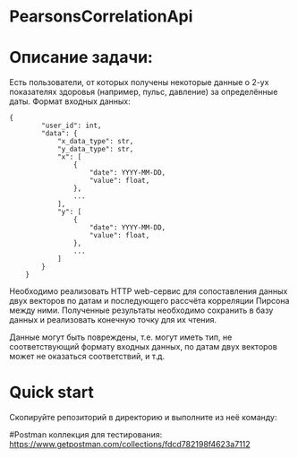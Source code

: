 # PearsonsCorrelationApi

# Описание задачи: #
Есть пользователи, от которых получены некоторые данные о 2-ух показателях здоровья (например, пульс, давление) за определённые даты.
Формат входных данных:
```
{
        "user_id": int,
        "data": {
            "x_data_type": str,
            "y_data_type": str,
            "x": [
                {
                    "date": YYYY-MM-DD,
                    "value": float,
                },
                ...
            ],
            "y": [
                {
                    "date": YYYY-MM-DD,
                    "value": float,
                },
                ...
            ]
        }
    }
```

Необходимо реализовать HTTP web-сервис для сопоставления данных двух векторов по датам и последующего рассчёта корреляции Пирсона между ними. Полученные результаты необходимо сохранить в базу данных и реализовать конечную точку для их чтения.

Данные могут быть повреждены, т.е. могут иметь тип, не соответствующий формату входных данных, по датам двух векторов может не оказаться соответствий, и т.д.
# Quick start #

Скопируйте репозиторий в директорию и выполните из неё команду:




#Postman коллекция для тестирования:
https://www.getpostman.com/collections/fdcd782198f4623a7112